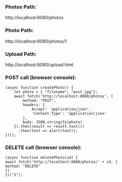 ### Photos Path:
<!-- --> http://localhost:8080/photos

### Photo Path:
<!-- --> http://localhost:8080/photos/1

### Upload Path:
<!-- --> http://localhost:8080/upload.html

### POST call (browser console):

```
(async function createPhoto() {
    let photo = { "filename": "post.jpg"};
    await fetch('http://localhost:8080/photos', {
    	method: "POST",
    	headers: {
    		Accept: 'application/json',
    		'Content-Type': 'application/json'
    	},
    	body: JSON.stringify(photo)
    }).then(result => result.text())
      .then(text => alert(text));
})();
```

### DELETE call (browser console):

```
(async function deletePhoto(id) {
await fetch('http://localhost:8080/photos/' + id, {
method: "DELETE"
})
})("1");
```
